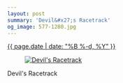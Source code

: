 ```yaml
---
layout: post
summary: 'Devil&#x27;s Racetrack'
og_image: 577-1280.jpg
---
```


<p>
 <time>
  <a href="/577">
   {{ page.date | date: "%B %-d, %Y" }}
  </a>
 </time>
 <a href="/577">
  <figure data-taken="11/25/2016">
   <img alt="Devil's Racetrack" sizes="(min-width: 700px) 50vw, calc(100vw - 2rem)" src="{{ site.assets_url }}/577-640.jpg" srcset="{{ site.assets_url }}/577-320.jpg 320w, {{ site.assets_url }}/577-640.jpg 640w, {{ site.assets_url }}/577-960.jpg 960w, {{ site.assets_url }}/577-1280.jpg 1280w"/>
  </figure>
 </a>
 <span>
  Devil's Racetrack
 </span>
</p>
